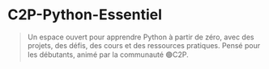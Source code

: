 # C2P-Python-Essentiel
> Un espace ouvert pour apprendre Python à partir de zéro, avec des projets, des défis, des cours et des ressources pratiques. Pensé pour les débutants, animé par la communauté 🟢C2P.
